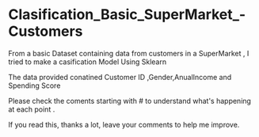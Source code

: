 # Clasification_Basic_SuperMarket_-Customers
From a basic Dataset containing data from customers in a SuperMarket , I tried to make a casification Model Using Sklearn

The data provided conatined  Customer ID ,Gender,AnualIncome and Spending Score

Please check the coments starting with # to understand what's happening at each point .

If you read this, thanks a lot, leave your comments to help me improve.



